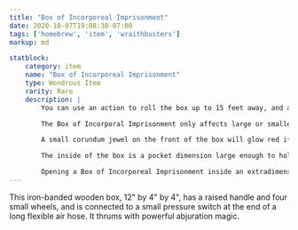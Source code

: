 ```yaml
---
title: "Box of Incorporeal Imprisonment"
date: 2020-10-07T19:08:38-07:00
tags: ['homebrew', 'item', 'wraithbusters']
markup: md

statblock:
    category: item
    name: "Box of Incorporeal Imprisonment"
    type: Wondrous Item
    rarity: Rare
    description: |
        You can use an action to roll the box up to 15 feet away, and a bonus action to step on the switch, causing the top of the box to pop open. The box stays open so long as pressure is maintained on the switch. While the box is open, a 15 ft cone of effect originates from inside the box, pointing straight up.

        The Box of Incorporal Imprisonment only affects large or smaller incorporeal creatures with 20 or fewer HP. Any such creature in the area of effect must succeed on a DC 13 DEX saving throw or be pulled instantly into the box. Such a creature restrained by two or more Confinement Streams automatically fails the save.

        A small corundum jewel on the front of the box will glow red if the box is holding a creature, or green if it is empty.

        The inside of the box is a pocket dimension large enough to hold 1 large, 3 medium, 5 small or 10 tiny incorporeal creatures. Once the box is closed, it cannot be opened from the inside. Trapped creatures can only leave the pocket dimension if the box is reopened for more than 6 seconds.

        Opening a Box of Incorporeal Imprisonment inside an extradimensional space created by a bag of holding, handy haversack, or similar item instantly destroys both items and opens a gate to the Astral Plane. The gate originates where the one item was placed inside the other. Any creature within 10 feet of the gate is sucked through it and deposited in a random location on the Astral Plane. The gate then closes. The gate is one-way only and can't be reopened.
---
```


This iron-banded wooden box, 12" by 4" by 4", has a raised handle and four small wheels, and is connected to a small pressure switch at the end of a long flexible air hose. It thrums with powerful abjuration magic.
